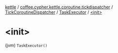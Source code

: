 [kettle](../../../index.md) / [coffee.cypher.kettle.coroutine.tickdispatcher](../../index.md) / [TickCoroutineDispatcher](../index.md) / [TaskExecutor](index.md) / [&lt;init&gt;](./-init-.md)

# &lt;init&gt;

(jvm) `TaskExecutor()`
